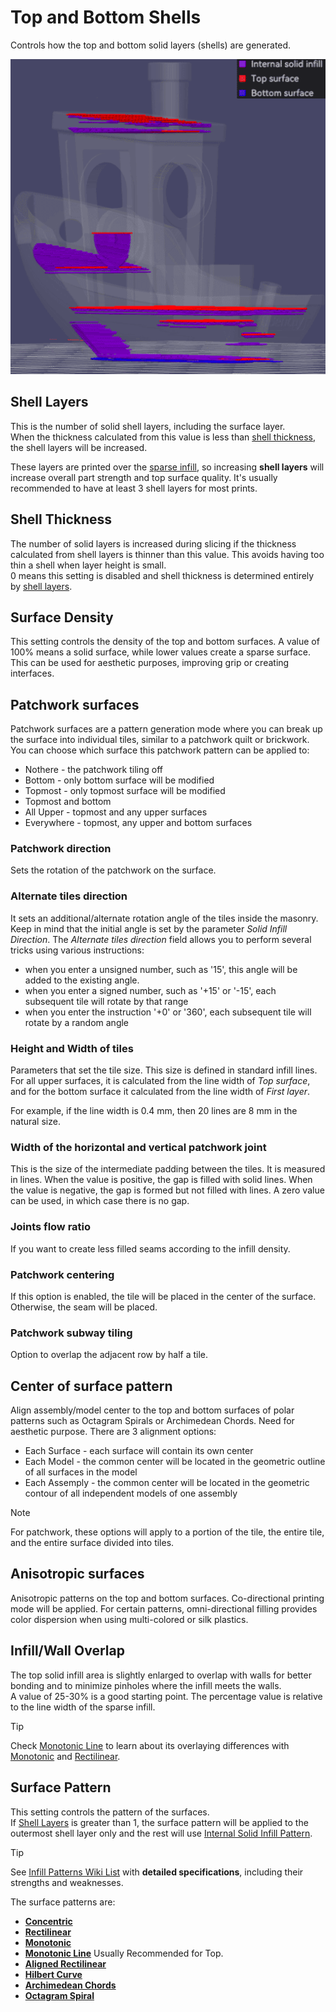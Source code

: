 # Top and Bottom Shells

Controls how the top and bottom solid layers (shells) are generated.

![top-bottom-shells](https://github.com/SoftFever/OrcaSlicer/blob/main/doc/images/top-bottom-shells/top-bottom-shells.png?raw=true)

## Shell Layers

This is the number of solid shell layers, including the surface layer.  
When the thickness calculated from this value is less than [shell thickness](#shell-thickness), the shell layers will be increased.

These layers are printed over the [sparse infill](strength_settings_infill), so increasing **shell layers** will increase overall part strength and top surface quality.
It's usually recommended to have at least 3 shell layers for most prints.

## Shell Thickness

The number of solid layers is increased during slicing if the thickness calculated from shell layers is thinner than this value. This avoids having too thin a shell when layer height is small.  
0 means this setting is disabled and shell thickness is determined entirely by [shell layers](#shell-layers).

## Surface Density

This setting controls the density of the top and bottom surfaces. A value of 100% means a solid surface, while lower values create a sparse surface.  
This can be used for aesthetic purposes, improving grip or creating interfaces.

## Patchwork surfaces

Patchwork surfaces are a pattern generation mode where you can break up the surface into individual tiles, similar to a patchwork quilt or brickwork.
You can choose which surface this patchwork pattern can be applied to:
- Nothere - the patchwork tiling off
- Bottom - only bottom surface will be modified
- Topmost - only topmost surface will be modified
- Topmost and bottom 
- All Upper - topmost and any upper surfaces
- Everywhere - topmost, any upper and bottom surfaces

### Patchwork direction

Sets the rotation of the patchwork on the surface.

### Alternate tiles direction

It sets an additional/alternate rotation angle of the tiles inside the masonry.
Keep in mind that the initial angle is set by the parameter _Solid Infill Direction_.
The _Alternate tiles direction_ field allows you to perform several tricks using various instructions:
- when you enter a unsigned number, such as '15', this angle will be added to the existing angle.
- when you enter a signed number, such as '+15' or '-15', each subsequent tile will rotate by that range
- when you enter the instruction '+0' or '360', each subsequent tile will rotate by a random angle

### Height and Width of tiles

Parameters that set the tile size. This size is defined in standard infill lines.
For all upper surfaces, it is calculated from the line width of _Top surface_, and for the bottom surface it calculated from the line width of _First layer_.

For example, if the line width is 0.4 mm, then 20 lines are 8 mm in the natural size.

### Width of the horizontal and vertical patchwork joint

This is the size of the intermediate padding between the tiles. It is measured in lines. When the value is positive, the gap is filled with solid lines. When the value is negative, the gap is formed but not filled with lines. A zero value can be used, in which case there is no gap.

### Joints flow ratio

If you want to create less filled seams according to the infill density.

### Patchwork centering

If this option is enabled, the tile will be placed in the center of the surface. Otherwise, the seam will be placed.

### Patchwork subway tiling

Option to overlap the adjacent row by half a tile.

## Center of surface pattern

Align assembly/model center to the top and bottom surfaces of polar patterns such as Octagram Spirals or Archimedean Chords. Need for aesthetic purpose.
There are 3 alignment options:
- Each Surface - each surface will contain its own center
- Each Model - the common center will be located in the geometric outline of all surfaces in the model
- Each Assemply - the common center will be located in the geometric contour of all independent models of one assembly

> [!NOTE]
> For patchwork, these options will apply to a portion of the tile, the entire tile, and the entire surface divided into tiles.

## Anisotropic surfaces

Anisotropic patterns on the top and bottom surfaces.
Co-directional printing mode will be applied. For certain patterns, omni-directional filling provides color dispersion when using multi-colored or silk plastics.

## Infill/Wall Overlap

The top solid infill area is slightly enlarged to overlap with walls for better bonding and to minimize pinholes where the infill meets the walls.  
A value of 25-30% is a good starting point. The percentage value is relative to the line width of the sparse infill.

> [!TIP]
> Check [Monotonic Line](strength_settings_patterns#monotonic-line) to learn about its overlaying differences with [Monotonic](strength_settings_patterns#monotonic) and [Rectilinear](strength_settings_patterns#rectilinear).

## Surface Pattern

This setting controls the pattern of the surfaces.  
If [Shell Layers](#shell-layers) is greater than 1, the surface pattern will be applied to the outermost shell layer only and the rest will use [Internal Solid Infill Pattern](strength_settings_infill#internal-solid-infill).

> [!TIP]
> See [Infill Patterns Wiki List](strength_settings_patterns) with **detailed specifications**, including their strengths and weaknesses.

 The surface patterns are:

- **[Concentric](strength_settings_patterns#concentric)**
- **[Rectilinear](strength_settings_patterns#rectilinear)**
- **[Monotonic](strength_settings_patterns#monotonic)**
- **[Monotonic Line](strength_settings_patterns#monotonic-line)** Usually Recommended for Top.
- **[Aligned Rectilinear](strength_settings_patterns#aligned-rectilinear)**
- **[Hilbert Curve](strength_settings_patterns#hilbert-curve)**
- **[Archimedean Chords](strength_settings_patterns#archimedean-chords)**
- **[Octagram Spiral](strength_settings_patterns#octagram-spiral)**
